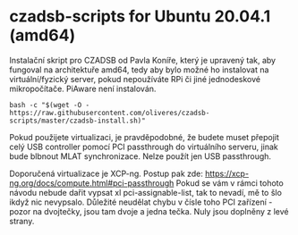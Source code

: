 # czadsb-scripts for Ubuntu 20.04.1 (amd64)

Instalační skript pro CZADSB od Pavla Koníře, který je upravený tak, aby fungoval na architektuře amd64, tedy aby bylo možné ho instalovat na virtuální/fyzický server, pokud nepoužíváte RPi či jiné jednodeskové mikropočítače. PiAware není instalován.

```
bash -c "$(wget -O - https://raw.githubusercontent.com/oliveres/czadsb-scripts/master/czadsb-install.sh)"
```
Pokud použijete virtualizaci, je pravděpodobné, že budete muset přepojit celý USB controller pomocí PCI passthrough do virtuálního serveru, jinak bude blbnout MLAT synchronizace. Nelze použít jen USB passthrough.

Doporučená virtualizace je XCP-ng. Postup pak zde: https://xcp-ng.org/docs/compute.html#pci-passthrough
Pokud se vám v rámci tohoto návodu nebude dařit vypsat xl pci-assignable-list, tak to nevadí, mě to šlo ikdyž nic nevypsalo. Důležité neudělat chybu v čísle toho PCI zařízení - pozor na dvojtečky, jsou tam dvoje a jedna tečka. Nuly jsou doplněny z levé strany.

